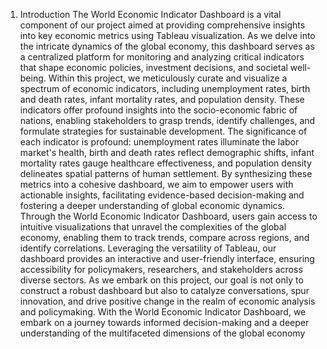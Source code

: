 1. Introduction
The World Economic Indicator Dashboard is a vital component of our project aimed at providing
comprehensive insights into key economic metrics using Tableau visualization. As we delve into the
intricate dynamics of the global economy, this dashboard serves as a centralized platform for monitoring
and analyzing critical indicators that shape economic policies, investment decisions, and societal well- being. Within this project, we meticulously curate and visualize a spectrum of economic indicators, including
unemployment rates, birth and death rates, infant mortality rates, and population density. These indicators
offer profound insights into the socio-economic fabric of nations, enabling stakeholders to grasp trends, identify challenges, and formulate strategies for sustainable development. The significance of each indicator is profound: unemployment rates illuminate the labor market's health, birth and death rates reflect demographic shifts, infant mortality rates gauge healthcare effectiveness, and
population density delineates spatial patterns of human settlement. By synthesizing these metrics into a
cohesive dashboard, we aim to empower users with actionable insights, facilitating evidence-based
decision-making and fostering a deeper understanding of global economic dynamics. Through the World Economic Indicator Dashboard, users gain access to intuitive visualizations that
unravel the complexities of the global economy, enabling them to track trends, compare across regions, and identify correlations. Leveraging the versatility of Tableau, our dashboard provides an interactive and
user-friendly interface, ensuring accessibility for policymakers, researchers, and stakeholders across
diverse sectors. As we embark on this project, our goal is not only to construct a robust dashboard but also to catalyze
conversations, spur innovation, and drive positive change in the realm of economic analysis and
policymaking. With the World Economic Indicator Dashboard, we embark on a journey towards
informed decision-making and a deeper understanding of the multifaceted dimensions of the global
economy
